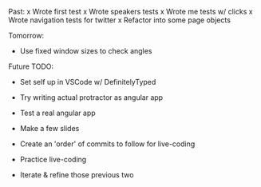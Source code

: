 Past:
x Wrote first test
x Wrote speakers tests
x Wrote me tests w/ clicks
x Wrote navigation tests for twitter
x Refactor into some page objects

Tomorrow:
- Use fixed window sizes to check angles

Future TODO:
- Set self up in VSCode w/ DefinitelyTyped

- Try writing actual protractor as angular app
- Test a real angular app
- Make a few slides

- Create an 'order' of commits to follow for live-coding
- Practice live-coding
- Iterate & refine those previous two
